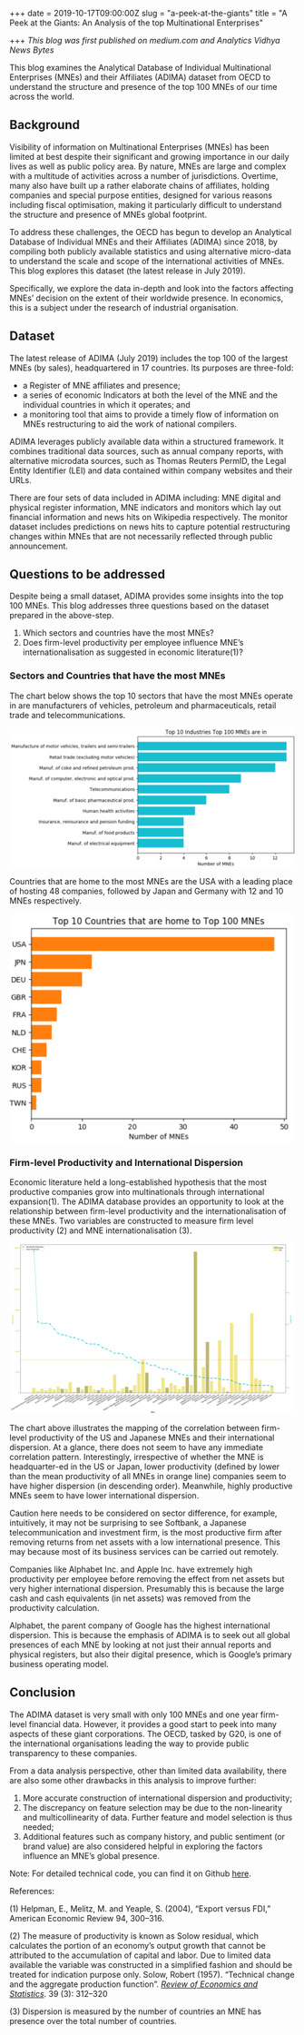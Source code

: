 +++
date = 2019-10-17T09:00:00Z
slug = "a-peek-at-the-giants"
title = "A Peek at the Giants: An Analysis of the top Multinational Enterprises"

+++
_This blog was first published on medium.com and Analytics Vidhya News Bytes_

This blog examines the Analytical Database of Individual Multinational Enterprises (MNEs) and their Affiliates (ADIMA) dataset from OECD to understand the structure and presence of the top 100 MNEs of our time across the world.

## **Background**

Visibility of information on Multinational Enterprises (MNEs) has been limited at best despite their significant and growing importance in our daily lives as well as public policy area. By nature, MNEs are large and complex with a multitude of activities across a number of jurisdictions. Overtime, many also have built up a rather elaborate chains of affiliates, holding companies and special purpose entities, designed for various reasons including fiscal optimisation, making it particularly difficult to understand the structure and presence of MNEs global footprint.

To address these challenges, the OECD has begun to develop an Analytical Database of Individual MNEs and their Affiliates (ADIMA) since 2018, by compiling both publicly available statistics and using alternative micro-data to understand the scale and scope of the international activities of MNEs. This blog explores this dataset (the latest release in July 2019).

Specifically, we explore the data in-depth and look into the factors affecting MNEs’ decision on the extent of their worldwide presence. In economics, this is a subject under the research of industrial organisation.

## **Dataset**

The latest release of ADIMA (July 2019) includes the top 100 of the largest MNEs (by sales), headquartered in 17 countries. Its purposes are three-fold:

* a Register of MNE affiliates and presence;
* a series of economic Indicators at both the level of the MNE and the individual countries in which it operates; and
* a monitoring tool that aims to provide a timely flow of information on MNEs restructuring to aid the work of national compilers.

ADIMA leverages publicly available data within a structured framework. It combines traditional data sources, such as annual company reports, with alternative microdata sources, such as Thomas Reuters PermID, the Legal Entity Identifier (LEI) and data contained within company websites and their URLs.

There are four sets of data included in ADIMA including: MNE digital and physical register information, MNE indicators and monitors which lay out financial information and news hits on Wikipedia respectively. The monitor dataset includes predictions on news hits to capture potential restructuring changes within MNEs that are not necessarily reflected through public announcement.

## **Questions to be addressed**

Despite being a small dataset, ADIMA provides some insights into the top 100 MNEs. This blog addresses three questions based on the dataset prepared in the above-step.

1. Which sectors and countries have the most MNEs?
2. Does firm-level productivity per employee influence MNE’s internationalisation as suggested in economic literature(1)?

### **Sectors and Countries that have the most MNEs**

The chart below shows the top 10 sectors that have the most MNEs operate in are manufacturers of vehicles, petroleum and pharmaceuticals, retail trade and telecommunications.

![](/uploads/top102.png)

Countries that are home to the most MNEs are the USA with a leading place of hosting 48 companies, followed by Japan and Germany with 12 and 10 MNEs respectively.

![](/uploads/top10.png)

### **Firm-level Productivity and International Dispersion**

Economic literature held a long-established hypothesis that the most productive companies grow into multinationals through international expansion(1). The ADIMA database provides an opportunity to look at the relationship between firm-level productivity and the internationalisation of these MNEs. Two variables are constructed to measure firm level productivity (2) and MNE internationalisation (3).

![](/uploads/mnes.png)

The chart above illustrates the mapping of the correlation between firm-level productivity of the US and Japanese MNEs and their international dispersion. At a glance, there does not seem to have any immediate correlation pattern. Interestingly, irrespective of whether the MNE is headquarter-ed in the US or Japan, lower productivity (defined by lower than the mean productivity of all MNEs in orange line) companies seem to have higher dispersion (in descending order). Meanwhile, highly productive MNEs seem to have lower international dispersion.

Caution here needs to be considered on sector difference, for example, intuitively, it may not be surprising to see Softbank, a Japanese telecommunication and investment firm, is the most productive firm after removing returns from net assets with a low international presence. This may because most of its business services can be carried out remotely.

Companies like Alphabet Inc. and Apple Inc. have extremely high productivity per employee before removing the effect from net assets but very higher international dispersion. Presumably this is because the large cash and cash equivalents (in net assets) was removed from the productivity calculation.

Alphabet, the parent company of Google has the highest international dispersion. This is because the emphasis of ADIMA is to seek out all global presences of each MNE by looking at not just their annual reports and physical registers, but also their digital presence, which is Google’s primary business operating model.

## **Conclusion**

The ADIMA dataset is very small with only 100 MNEs and one year firm-level financial data. However, it provides a good start to peek into many aspects of these giant corporations. The OECD, tasked by G20, is one of the international organisations leading the way to provide public transparency to these companies.

From a data analysis perspective, other than limited data availability, there are also some other drawbacks in this analysis to improve further:

1. More accurate construction of international dispersion and productivity;
2. The discrepancy on feature selection may be due to the non-linearity and multicollinearity of data. Further feature and model selection is thus needed;
3. Additional features such as company history, and public sentiment (or brand value) are also considered helpful in exploring the factors influence an MNE’s global presence.

Note: For detailed technical code, you can find it on Github [here](https://github.com/bobbleoxs/data_science/blob/master/Data%20Blog%20ADIMA/ADIMA.ipynb).

References:

(1) Helpman, E., Melitz, M. and Yeaple, S. (2004), “Export versus FDI,” American Economic Review 94, 300–316.

(2) The measure of productivity is known as Solow residual, which calculates the portion of an economy’s output growth that cannot be attributed to the accumulation of capital and labor. Due to limited data available the variable was constructed in a simplified fashion and should be treated for indication purpose only. Solow, Robert (1957). “Technical change and the aggregate production function”. [_Review of Economics and Statistics_](https://en.wikipedia.org/wiki/Review_of_Economics_and_Statistics). 39 (3): 312–320

(3) Dispersion is measured by the number of countries an MNE has presence over the total number of countries.

## 